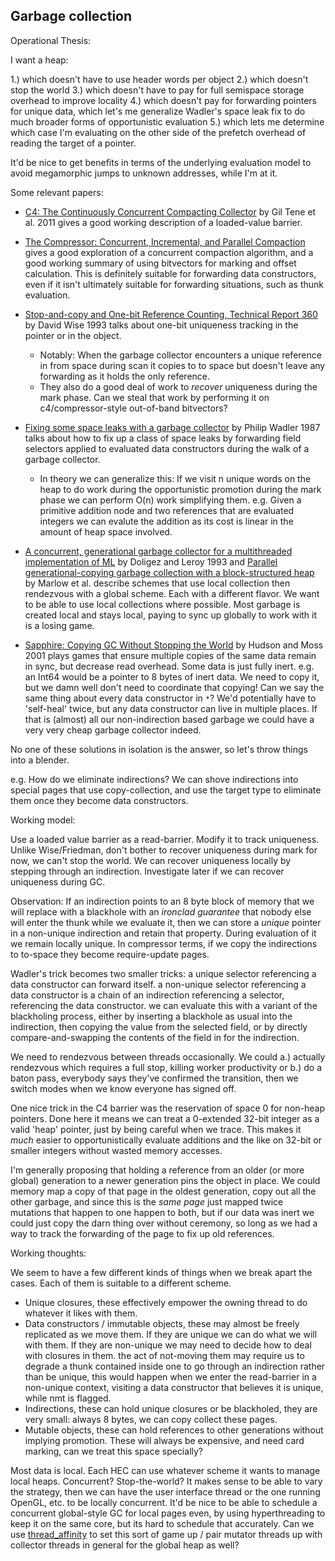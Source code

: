 ## Garbage collection

Operational Thesis:

I want a heap:

1.) which doesn't have to use header words per object
2.) which doesn't stop the world
3.) which doesn't have to pay for full semispace storage overhead to improve locality
4.) which doesn't pay for forwarding pointers for unique data, which let's me generalize Wadler's space leak fix to do much broader forms of opportunistic evaluation
5.) which lets me determine which case I'm evaluating on the other side of the prefetch overhead of reading the target of a pointer.

It'd be nice to get benefits in terms of the underlying evaluation model to avoid megamorphic jumps to unknown addresses, while I'm at it.

Some relevant papers:

* [C4: The Continuously Concurrent Compacting Collector](http://www.azulsystems.com/sites/default/files/images/c4_paper_acm.pdf) by Gil Tene et al. 2011 gives a good working description of a loaded-value barrier.

* [The Compressor: Concurrent, Incremental, and Parallel Compaction](http://www.cs.utexas.edu/~speedway/fp031-kermany.pdf) gives a good exploration of a concurrent compaction algorithm, and a good working summary of using bitvectors for marking and offset calculation. This is definitely suitable for forwarding data constructors, even if it isn't ultimately suitable for forwarding situations, such as thunk evaluation.

* [Stop-and-copy and One-bit Reference Counting, Technical Report 360](http://www.cs.indiana.edu/pub/techreports/TR360.pdf) by David Wise 1993 talks about one-bit uniqueness tracking in the pointer or in the object. 

  * Notably: When the garbage collector encounters a unique reference in from space during scan it copies to to space but doesn't leave any forwarding as it holds the only reference.
  * They also do a good deal of work to _recover_ uniqueness during the mark phase. Can we steal that work by performing it on c4/compressor-style out-of-band bitvectors?

* [Fixing some space leaks with a garbage collector](http://homepages.inf.ed.ac.uk/wadler/topics/garbage-collection.html) by Philip Wadler 1987 talks about how to fix up a class of space leaks by forwarding field selectors applied to evaluated data constructors during the walk of a garbage collector.

  * In theory we can generalize this: If we visit n unique words on the heap to do work during the opportunistic promotion during the mark phase we can perform O(n) work simplifying them. e.g. Given a primitive addition node and two references that are evaluated integers we can evalute the addition as its cost is linear in the amount of heap space involved.

* [A concurrent, generational garbage collector for a multithreaded implementation of ML](http://gallium.inria.fr/~xleroy/publi/concurrent-gc.pdf) by Doligez and Leroy 1993 and [Parallel generational-copying garbage collection with a block-structured heap](http://research.microsoft.com/en-us/um/people/simonpj/papers/parallel-gc/) by Marlow et al. describe schemes that use local collection then rendezvous with a global scheme. Each with a different flavor. We want to be able to use local collections where possible. Most garbage is created local and stays local, paying to sync up globally to work with it is a losing game.

* [Sapphire: Copying GC Without Stopping the World](https://people.cs.umass.edu/~moss/papers/jgrande-2001-sapphire.pdf) by Hudson and Moss 2001 plays games that ensure multiple copies of the same data remain in sync, but decrease read overhead.  Some data is just fully inert. e.g. an Int64 would be a pointer to 8 bytes of inert data. We need to copy it, but we damn well don't need to coordinate that copying! Can we say the same thing about every data constructor in `*`? We'd potentially have to 'self-heal' twice, but any data constructor can live in multiple places. If that is (almost) all our non-indirection based garbage we could have a very very cheap garbage collector indeed.

No one of these solutions in isolation is the answer, so let's throw things into a blender.

e.g. How do we eliminate indirections? We can shove indirections into special pages that use copy-collection, and use the target type to eliminate them once they become data constructors.

Working model:

Use a loaded value barrier as a read-barrier. Modify it to track uniqueness. Unlike Wise/Friedman, don't bother to recover uniqueness during mark for now, we can't stop the world. We can recover uniqueness locally by stepping through an indirection. Investigate later if we can recover uniqueness during GC.

Observation: If an indirection points to an 8 byte block of memory that we will replace with a blackhole with an _ironclad guarantee_ that nobody else will enter the thunk while we evaluate it, then we can store a _unique_ pointer in a non-unique indirection and retain that property. During evaluation of it we remain locally unique. In compressor terms, if we copy the indirections to to-space they become require-update pages.

Wadler's trick becomes two smaller tricks: a unique selector referencing a data constructor can forward itself. a non-unique selector referencing a data constructor is a chain of an indirection referencing a selector, referencing the data constructor. we can evaluate this with a variant of the blackholing process, either by inserting a blackhole as usual into the indirection, then copying the value from the selected field, or by directly compare-and-swapping the contents of the field in for the indirection.

We need to rendezvous between threads occasionally. We could a.) actually rendezvous which requires a full stop, killing worker productivity or b.) do a baton pass, everybody says they've confirmed the transition, then we switch modes when we know everyone has signed off.

One nice trick in the C4 barrier was the reservation of space 0 for non-heap pointers. Done here it means we can treat a 0-extended 32-bit integer as a valid 'heap' pointer, just by being careful when we trace. This makes it _much_ easier to opportunistically evaluate additions and the like on 32-bit or smaller integers without wasted memory accesses.

I'm generally proposing that holding a reference from an older (or more global) generation to a newer generation pins the object in place. We could memory map a copy of that page in the oldest generation, copy out all the other garbage, and since this is the _same page_ just mapped twice mutations that happen to one happen to both, but if our data was inert we could just copy the darn thing over without ceremony, so long as we had a way to track the forwarding of the page to fix up old references.

Working thoughts:

We seem to have a few different kinds of things when we break apart the cases. Each of them is suitable to a different scheme.

* Unique closures, these effectively empower the owning thread to do whatever it likes with them.
* Data constructors / immutable objects, these may almost be freely replicated as we move them. If they are unique we can do what we will with them. If they are non-unique we may need to decide how to deal with closures in them. the act of not-moving them may require us to degrade a thunk contained inside one to go through an indirection rather than be unique, this would happen when we enter the read-barrier in a non-unique context, visiting a data constructor that believes it is unique, while nmt is flagged.
* Indirections, these can hold unique closures or be blackholed, they are very small: always 8 bytes, we can copy collect these pages.
* Mutable objects, these can hold references to other generations without implying promotion. These will always be expensive, and need card marking, can we treat this space specially?

Most data is local. Each HEC can use whatever scheme it wants to manage local heaps. Concurrent? Stop-the-world? It makes sense to be able to vary the strategy, then we can have the user interface thread or the one running OpenGL, etc. to be locally concurrent. It'd be nice to be able to schedule a concurrent global-style GC for local pages even, by using hyperthreading to keep it on the same core, but its hard to schedule that accurately. Can we use [thread_affinity](https://developer.apple.com/library/mac/releasenotes/Performance/RN-AffinityAPI/) to set this sort of game up / pair mutator threads up with collector threads in general for the global heap as well?
